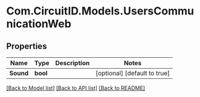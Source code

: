 
# Com.CircuitID.Models.UsersCommunicationWeb

## Properties

Name | Type | Description | Notes
------------ | ------------- | ------------- | -------------
**Sound** | **bool** |  | [optional] [default to true]

[[Back to Model list]](../README.md#documentation-for-models)
[[Back to API list]](../README.md#documentation-for-api-endpoints)
[[Back to README]](../README.md)


